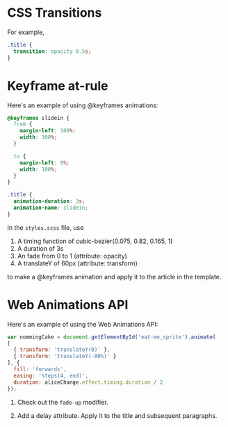 # CSS Transitions

For example,

```css
.title {
  transition: opacity 0.5s;
}
```


# Keyframe at-rule

Here's an example of using @keyframes animations:

```css
@keyframes slidein {
  from {
    margin-left: 100%;
    width: 300%;
  }

  to {
    margin-left: 0%;
    width: 100%;
  }
}

.title {
  animation-duration: 3s;
  animation-name: slidein;
}
```

In the `styles.scss` file, use

  1. A timing function of cubic-bezier(0.075, 0.82, 0.165, 1)
  2. A duration of 3s
  3. An fade from 0 to 1 (attribute: opacity)
  4. A translateY of 60px (attribute: transform)


to make a @keyframes animation and apply it to the article in the template.


# Web Animations API

Here's an example of using the Web Animations API:

```js
var nommingCake = document.getElementById('eat-me_sprite').animate(
[
  { transform: 'translateY(0)' },
  { transform: 'translateY(-80%)' }   
], {
  fill: 'forwards',
  easing: 'steps(4, end)',
  duration: aliceChange.effect.timing.duration / 2
});
```

1. Check out the `fade-up` modifier.

2. Add a delay attribute. Apply it to the title and subsequent paragraphs.

